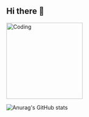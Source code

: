 ## Hi there 👋
<img align="middle" alt="Coding" width="200" src="https://gifs.obs.ru-moscow-1.hc.sbercloud.ru/53f8c1e3774ebc2594e2ac0dfeb5bdff777f8831676c93b4e91f1a278463ca5c.gif">

![Anurag's GitHub stats](https://github-readme-stats.vercel.app/api?username=SlavaSheben&theme=midnight-purple&show_icons=true)


<!--
**SlavaSheben/SlavaSheben** is a ✨ _special_ ✨ repository because its `README.md` (this file) appears on your GitHub profile.

Here are some ideas to get you started:

-->
